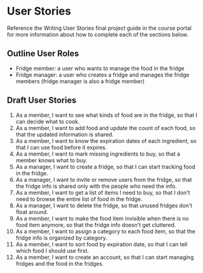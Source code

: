# User Stories

Reference the Writing User Stories final project guide in the course portal for more information about how to complete each of the sections below.

## Outline User Roles

- Fridge member: a user who wants to manage the food in the fridge
- Fridge manager: a user who creates a fridge and manages the fridge members (fridge manager is also a fridge member)

## Draft User Stories

1. As a member, I want to see what kinds of food are in the fridge, so that I can decide what to cook.
2. As a member, I want to add food and update the count of each food, so that the updated information is shared.
3. As a member, I want to know the expiration dates of each ingredient, so that I can use food before it expires.
4. As a member, I want to mark missing ingredients to buy, so that a member knows what to buy.
5. As a manager, I want to create a fridge, so that I can start tracking food in the fridge.
6. As a manager, I want to invite or remove users from the fridge, so that the fridge info is shared only with the people who need the info.
7. As a member, I want to get a list of items I need to buy, so that I don't need to browse the entire list of food in the fridge.
8. As a manager, I want to delete the fridge, so that unused fridges don't float around.
9. As a member, I want to make the food item invisible when there is no food item anymore, so that the fridge info doesn't get cluttered.
10. As a member, I want to assign a category to each food item, so that the fridge info is organized by category.
11. As a member, I want to sort food by expiration date, so that I can tell which food I should use first.
12. As a member, I want to create an account, so that I can start managing fridges and the food in the fridges.
